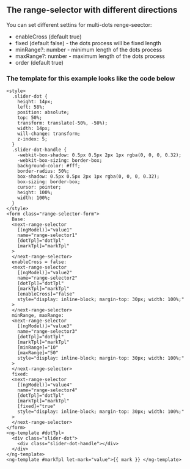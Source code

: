 ## The range-selector with different directions

You can set different settins for multi-dots renge-seector:

- enableCross (default true)
- fixed (default false) - the dots process will be fixed length
- minRange?: number - minimum length of the dots process
- maxRange?: number - maximum length of the dots process
- order (default true)

### The template for this example looks like the code below

```
<style>
  .slider-dot {
    height: 14px;
    left: 58%;
    position: absolute;
    top: 50%;
    transform: translate(-50%, -50%);
    width: 14px;
    will-change: transform;
    z-index: 5;
  }
  .slider-dot-handle {
    -webkit-box-shadow: 0.5px 0.5px 2px 1px rgba(0, 0, 0, 0.32);
    -webkit-box-sizing: border-box;
    background-color: #fff;
    border-radius: 50%;
    box-shadow: 0.5px 0.5px 2px 1px rgba(0, 0, 0, 0.32);
    box-sizing: border-box;
    cursor: pointer;
    height: 100%;
    width: 100%;
  }
</style>
<form class="range-selector-form">
  Base:
  <next-range-selector
    [(ngModel)]="value1"
    name="range-selector1"
    [dotTpl]="dotTpl"
    [markTpl]="markTpl"
  >
  </next-range-selector>
  enableCross = false:
  <next-range-selector
    [(ngModel)]="value2"
    name="range-selector2"
    [dotTpl]="dotTpl"
    [markTpl]="markTpl"
    [enableCross]="false"
    style="display: inline-block; margin-top: 30px; width: 100%;"
  >
  </next-range-selector>
  minRange, maxRange:
  <next-range-selector
    [(ngModel)]="value3"
    name="range-selector3"
    [dotTpl]="dotTpl"
    [markTpl]="markTpl"
    [minRange]="10"
    [maxRange]="50"
    style="display: inline-block; margin-top: 30px; width: 100%;"
  >
  </next-range-selector>
  fixed:
  <next-range-selector
    [(ngModel)]="value4"
    name="range-selector4"
    [dotTpl]="dotTpl"
    [markTpl]="markTpl"
    [fixed]="true"
    style="display: inline-block; margin-top: 30px; width: 100%;"
  >
  </next-range-selector>
</form>
<ng-template #dotTpl>
  <div class="slider-dot">
    <div class="slider-dot-handle"></div>
  </div>
</ng-template>
<ng-template #markTpl let-mark="value">{{ mark }} </ng-template>
```
